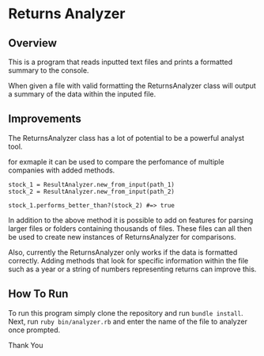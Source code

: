 # Returns Analyzer 

## Overview

This is a program that reads inputted text files and prints a formatted summary to the console.

When given a file with valid formatting the ReturnsAnalyzer class will output a summary of the data within the inputed file.

## Improvements

The ReturnsAnalyzer class has a lot of potential to be a powerful analyst tool.

for exmaple it can be used to compare the perfomance of multiple companies with added methods.

```
stock_1 = ResultAnalyzer.new_from_input(path_1)
stock_2 = ResultAnalyzer.new_from_input(path_2)

stock_1.performs_better_than?(stock_2) #=> true
```
In addition to the above method it is possible to add on features for parsing larger files or folders containing thousands of files. These files can all then be used to create new instances of ReturnsAnalyzer for comparisons.

Also, currently the ReturnsAnalyzer only works if the data is formatted correctly. Adding methods that look for specific information within the file such as a year or a string of numbers representing returns can improve this.

## How To Run

To run this program simply clone the repository and run `bundle install`. Next, run `ruby bin/analyzer.rb` and enter the name of the file to analyzer once prompted.


Thank You